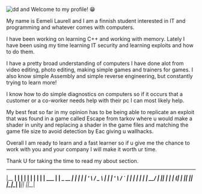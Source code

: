 ![dd](https://user-images.githubusercontent.com/113902787/191013493-a04389d7-95b5-4990-a847-ad2a9320ec4c.png)
and Welcome to my profile! 😁


My name is Eemeli Laurell and I am a finnish student interested in IT 
and programming and whatever comes with computers.

I have been working on learning C++ and working with memory.
Lately I have been using my time learning IT security and learning exploits and how to do them.

I have a pretty broad understanding of computers I have done alot from video editing, photo editing, making simple games and trainers for games. I also know simple Assembly and simple reverse engineering, but constantly trying to learn more!

I know how to do simple diagnostics on computers so if it occurs that a customer or a co-worker needs help with their pc I can most likely help.

My best feat so far in my opinion has to be being able to replicate an exploit that was found in a game called Escape from tarkov where u would make a shader in unity and replacing a shader in the game files and matching the game file size to avoid detection by Eac giving u wallhacks.

Overall I am ready to learn and a fast learner so if u give me the chance to work with you and your company I will make it worth ur time.

Thank U for taking the time to read my about section.

  _______ _            ______           _ 
 |__   __| |          |  ____|         | |
    | |  | |__   ___  | |__   _ __   __| |
    | |  | '_ \ / _ \ |  __| | '_ \ / _` |
    | |  | | | |  __/ | |____| | | | (_| |
    |_|  |_| |_|\___| |______|_| |_|\__,_|
                                          



